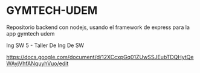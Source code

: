 # GYMTECH-UDEM
Repositorio backend con nodejs, usando el framework de express para la app gymtech udem


Ing SW 5 - Taller De Ing De SW

https://docs.google.com/document/d/12XCcxpGq01ZUwSSJEubTDQHytQeWAyjVhfANquyhVuo/edit
